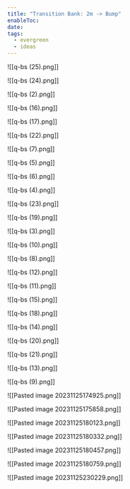 ```yaml
---
title: "Transition Bank: 2m -> Bump"
enableToc: 
date: 
tags:
  - evergreen
  - ideas
---
```

![[q-bs (25).png]]

![[q-bs (24).png]]

![[q-bs (2).png]]

![[q-bs (16).png]]

![[q-bs (17).png]]

![[q-bs (22).png]]

![[q-bs (7).png]]

![[q-bs (5).png]]

![[q-bs (6).png]]

![[q-bs (4).png]]

![[q-bs (23).png]]

![[q-bs (19).png]]

![[q-bs (3).png]]

![[q-bs (10).png]]

![[q-bs (8).png]]

![[q-bs (12).png]]

![[q-bs (11).png]]

![[q-bs (15).png]]

![[q-bs (18).png]]

![[q-bs (14).png]]

![[q-bs (20).png]]

![[q-bs (21).png]]

![[q-bs (13).png]]

![[q-bs (9).png]]

![[Pasted image 20231125174925.png]]

![[Pasted image 20231125175858.png]]

![[Pasted image 20231125180123.png]]

![[Pasted image 20231125180332.png]]

![[Pasted image 20231125180457.png]]

![[Pasted image 20231125180759.png]]

![[Pasted image 20231125230229.png]]
